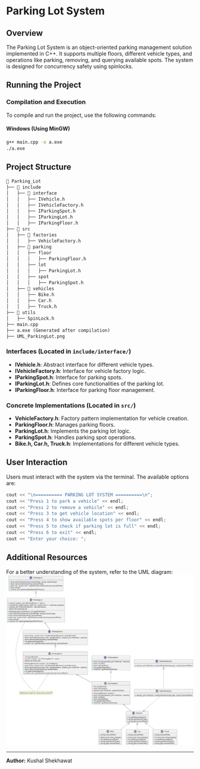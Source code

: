 # Parking Lot System

## Overview
The Parking Lot System is an object-oriented parking management solution implemented in C++. It supports multiple floors, different vehicle types, and operations like parking, removing, and querying available spots. The system is designed for concurrency safety using spinlocks.

## Running the Project

### Compilation and Execution
To compile and run the project, use the following commands:

#### Windows (Using MinGW)
```sh
g++ main.cpp -o a.exe
./a.exe
```


## Project Structure
```
📂 Parking_Lot
├── 📂 include
│   ├── 📂 interface
│   │   ├── IVehicle.h
│   │   ├── IVehicleFactory.h
│   │   ├── IParkingSpot.h
│   │   ├── IParkingLot.h
│   │   ├── IParkingFloor.h
├── 📂 src
│   ├── 📂 factories
│   │   ├── VehicleFactory.h
│   ├── 📂 parking
│   │   ├── floor
│   │   │   ├── ParkingFloor.h
│   │   ├── lot
│   │   │   ├── ParkingLot.h
│   │   ├── spot
│   │   │   ├── ParkingSpot.h
│   ├── 📂 vehicles
│   │   ├── Bike.h
│   │   ├── Car.h
│   │   ├── Truck.h
├── 📂 utils
│   ├── SpinLock.h
├── main.cpp
├── a.exe (Generated after compilation)
├── UML_ParkingLot.png
```

### Interfaces (Located in `include/interface/`)
- **IVehicle.h**: Abstract interface for different vehicle types.
- **IVehicleFactory.h**: Interface for vehicle factory logic.
- **IParkingSpot.h**: Interface for parking spots.
- **IParkingLot.h**: Defines core functionalities of the parking lot.
- **IParkingFloor.h**: Interface for parking floor management.

### Concrete Implementations (Located in `src/`)
- **VehicleFactory.h**: Factory pattern implementation for vehicle creation.
- **ParkingFloor.h**: Manages parking floors.
- **ParkingLot.h**: Implements the parking lot logic.
- **ParkingSpot.h**: Handles parking spot operations.
- **Bike.h, Car.h, Truck.h**: Implementations for different vehicle types.

## User Interaction
Users must interact with the system via the terminal. The available options are:
```cpp
cout << "\n========== PARKING LOT SYSTEM ==========\n";
cout << "Press 1 to park a vehicle" << endl;
cout << "Press 2 to remove a vehicle" << endl;
cout << "Press 3 to get vehicle location" << endl;
cout << "Press 4 to show available spots per floor" << endl;
cout << "Press 5 to check if parking lot is full" << endl;
cout << "Press 6 to exit" << endl;
cout << "Enter your choice: ";
```


## Additional Resources
For a better understanding of the system, refer to the UML diagram:
![UML Diagram](./UML_ParkingLot.png)


---
**Author:** Kushal Shekhawat


